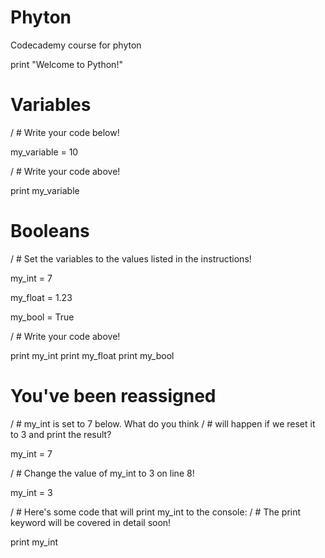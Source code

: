 # Phyton

Codecademy course for phyton

print "Welcome to Python!"

# Variables

/ # Write your code below!

my_variable = 10

/ # Write your code above!

print my_variable

# Booleans

/ # Set the variables to the values listed in the instructions!

my_int = 7

my_float = 1.23

my_bool = True


/ # Write your code above!

print my_int
print my_float
print my_bool

# You've been reassigned

/ # my_int is set to 7 below. What do you think
/ # will happen if we reset it to 3 and print the result?

my_int = 7

/ # Change the value of my_int to 3 on line 8!

my_int = 3

/ # Here's some code that will print my_int to the console:
/ # The print keyword will be covered in detail soon!

print my_int
